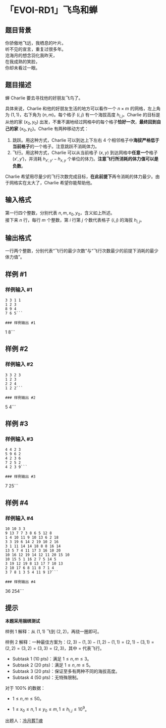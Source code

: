 # 「EVOI-RD1」飞鸟和蝉

## 题目背景

你骄傲地飞远，我栖息的叶片。  
听不见的宣言，重复过很多年。  
沧海月的想念羽化我昨天，  
在我成熟的笑脸，  
你却未看过一眼。

## 题目描述

蝉 Charlie 要去寻找他的好朋友飞鸟了。 

具体来说，Charlie 和他的好朋友生活的地方可以看作一个 $n \times m$ 的网格，左上角为 $(1,1)$，右下角为 $(n,m)$。每个格子 $(i,j)$ 有一个海拔高度 $h_{i,j}$。Charlie 的目标是从他的家 $(x_0,y_0)$ 出发，不重不漏地经过网格中的每个格子**恰好一次**，**最终回到自己的家** $(x_0,y_0)$。Charlie 有两种移动方式：

1. 跳跃。用这种方式，Charlie 可以到达上下左右 $4$ 个相邻格子中**海拔严格低于当前格子**的一个格子。注意跳跃不消耗体力。  
2. 飞行。用这种方式，Charlie 可以从当前格子 $(x,y)$ 到达网格中**任意一个**格子 $(x',y')$，并消耗 $h_{x',y'}-h_{x,y}$ 个单位的体力。**注意飞行所消耗的体力值可以是负数**。  

Charlie 希望用尽量少的飞行次数完成目标，**在此前提下**再令消耗的体力最少。由于网格实在太大了，Charlie 希望你能帮助他。

## 输入格式

第一行四个整数，分别代表 $n,m,x_0,y_0$，含义如上所述。  
接下来 $n$ 行，每行 $m$ 个整数，第 $i$ 行第 $j$ 个数代表格子 $(i,j)$ 的海拔 $h_{i,j}$。

## 输出格式

一行两个整数，分别代表“飞行的最少次数”与“飞行次数最少的前提下消耗的最少体力值”。

## 样例 #1

### 样例输入 #1
```
3 3 1 1
1 2 3
8 9 4
7 6 5```

### 样例输出 #1

```
1 8```

## 样例 #2

### 样例输入 #2
```
3 3 2 3
1 2 3
2 2 4
1 2 2```

### 样例输出 #2

```
5 4```

## 样例 #3

### 样例输入 #3
```
4 4 2 3
5 9 6 2
4 2 3 6
7 2 5 2
4 2 3 9```

### 样例输出 #3

```
7 25```

## 样例 #4

### 样例输入 #4
```
10 10 3 3
9 13 7 7 3 8 6 5 12 8
1 4 10 11 9 10 13 6 2 18
3 3 19 6 14 2 19 10 2 16
3 1 11 14 14 18 8 8 16 14
13 5 7 4 11 17 3 16 10 20
10 16 12 19 14 12 11 20 15 10
10 15 5 1 16 2 7 5 14 5
3 19 12 19 8 13 17 7 10 13
2 10 17 6 8 11 8 7 1 4
3 7 8 1 3 5 4 11 9 17```

### 样例输出 #4

```
36 254```

## 提示

**本题采用捆绑测试**

样例 1 解释：从 $(1,1)$ 飞到 $(2,2)$，再绕一圈即可。

样例 2 解释：一种最佳方案为：$(2,3)-(1,3)-(1,2)-(1,1)=(2,1)-(3,1)=(2,2)=(3,2)=(3,3)=(2,3)$，其中 $=$ 代表飞行。  

- Subtask 1 (10 pts)：满足 $1 \leq n,m \leq 3$。
- Subtask 2 (20 pts)：满足 $1 \leq n,m \leq 5$。
- Subtask 3 (20 pts)：保证至多有两种不同的海拔高度。 
- Subtask 4 (50 pts)：无特殊限制。

对于 $100\%$ 的数据：
- $1 \leq n,m \leq 50$。

- $1 \leq x_0 \leq n,1 \leq y_0 \leq m,1 \leq h_{i,j} \leq 10^9$。  

出题人：[冷月葬T魂](https://www.luogu.com.cn/user/340903)
